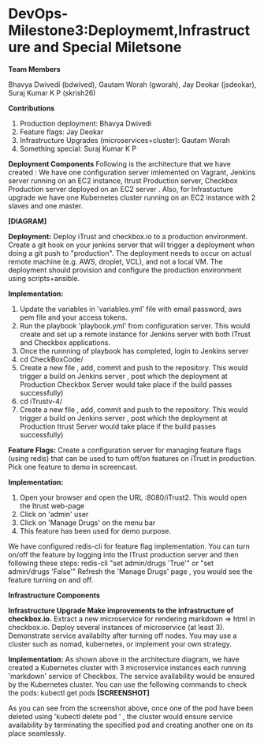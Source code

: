 # DevOps-Milestone3:Deploymemt,Infrastructure and Special Miletsone


**Team Members**

Bhavya Dwivedi (bdwived), Gautam Worah (gworah), Jay Deokar (jsdeokar), Suraj Kumar K P (skrish26)

**Contributions**
1. Production deployment: Bhavya Dwivedi
2. Feature flags: Jay Deokar
3. Infrastructure Upgrades (microservices+cluster): Gautam Worah
4. Something special: Suraj Kumar K P

**Deployment Components**
Following is the architecture that we have created :
We have one configuration server imlemented on Vagrant, Jenkins server running on an EC2 instance, Itrust Production server, Checkbox Production server deployed on an EC2 server . Also, for Infrastucture upgrade we have one Kubernetes cluster running on an EC2 instance with 2 slaves and one master.

**[DIAGRAM]**

**Deployment:** Deploy iTrust and checkbox.io to a production environment. Create a git hook on your jenkins server that will trigger a deployment when doing a git push to "production". The deployment needs to occur on actual remote machine (e.g. AWS, droplet, VCL), and not a local VM. The deployment should provision and configure the production environment using scripts+ansible.


**Implementation:** 

1. Update the variables in 'variables.yml' file with email password, aws pem file and your access tokens.
2. Run the playbook 'playbook.yml' from configuration server. This would create and set up a remote instance for Jenkins server with both ITrust and  Checkbox applications.
3. Once the runnning of playbook has completed, login to Jenkins server
4. cd CheckBoxCode/
5. Create a new file , add, commit and push to the repository. This would trigger a build on Jenkins server , post which the deployment at Production Checkbox Server would take place if the build passes successfully)
6. cd iTrustv-4/
7. Create a new file , add, commit and push to the repository. This would trigger a build on Jenkins server , post which the deployment at Production Itrust Server would take place if the build passes successfully)



**Feature Flags:** Create a configuration server for managing feature flags (using redis) that can be used to turn off/on features on iTrust in production. Pick one feature to demo in screencast.

**Implementation:**

1. Open your browser and open the URL <IP of Itrust production server>:8080/iTrust2. This would open the Itrust web-page
2. Click on 'admin' user 
3. Click on 'Manage Drugs' on the menu bar
4. This feature has been used for demo purpose. 
 
 We have configured redis-cli for feature flag implementation. 
 You can turn on/off the feature by logging into the ITrust production server and then following these steps:
    redis-cli
    "set admin/drugs 'True'" or  "set admin/drugs 'False'"
 Refresh the 'Manage Drugs' page , you would see the feature turning on and off. 

**Infrastructure Components** 

**Infrastructure Upgrade Make improvements to the infrastructure of checkbox.io.**
Extract a new microservice for rendering markdown => html in checkbox.io. Deploy several instances of microservice (at least  3). Demonstrate service availabilty after turning off nodes. You may use a cluster such as nomad, kubernetes, or implement your own strategy. 

**Implementation:**
As shown above in the architecture diagram, we have created a Kubernetes cluster with 3 microservice instances each running 'markdown' service of Checkbox. The service availability would be ensured by the Kubernetes cluster. 
You can use the following commands to check the pods: 
kubectl get pods
**[SCREENSHOT]**

As you can see from the screenshot above, once one of the pod have been deleted using 'kubectl delete pod <pod name>' , the cluster would ensure service availability by terminating the specified pod and creating another one on its place seamlessly. 
 
 










































